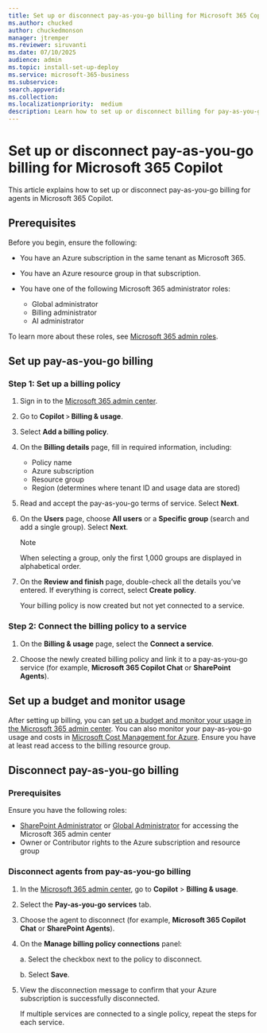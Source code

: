 ```yaml
---
title: Set up or disconnect pay-as-you-go billing for Microsoft 365 Copilot
ms.author: chucked
author: chuckedmonson
manager: jtremper
ms.reviewer: siruvanti
ms.date: 07/10/2025
audience: admin
ms.topic: install-set-up-deploy
ms.service: microsoft-365-business
ms.subservice:
search.appverid: 
ms.collection: 
ms.localizationpriority:  medium
description: Learn how to set up or disconnect billing for pay-as-you-go services in Microsoft 365 Copilot.
---
```


# Set up or disconnect pay-as-you-go billing for Microsoft 365 Copilot

This article explains how to set up or disconnect pay-as-you-go billing for agents in Microsoft 365 Copilot.

## Prerequisites

Before you begin, ensure the following:

- You have an Azure subscription in the same tenant as Microsoft 365.

- You have an Azure resource group in that subscription.

- You have one of the following Microsoft 365 administrator roles:

    - Global administrator
    - Billing administrator
    - AI administrator

To learn more about these roles, see [Microsoft 365 admin roles](/microsoft-365/admin/add-users/about-admin-roles).

<!---
    - [SharePoint Administrator](/entra/identity/role-based-access-control/permissions-reference#sharepoint-administrator) or [Global Administrator](/entra/identity/role-based-access-control/permissions-reference#global-administrator) for accessing the Microsoft 365 admin center.
    - Owner or Contributor rights to the Azure subscription and resource group.
--->

## Set up pay-as-you-go billing

### Step 1: Set up a billing policy

1. Sign in to the [Microsoft 365 admin center](https://admin.microsoft.com/Adminportal/Home).

2. Go to **Copilot** > **Billing & usage**.

3. Select **Add a billing policy**.

4. On the **Billing details** page, fill in required information, including:
    - Policy name
    - Azure subscription
    - Resource group
    - Region (determines where tenant ID and usage data are stored)

5. Read and accept the pay-as-you-go terms of service. Select **Next**.

7. On the **Users** page, choose **All users** or a **Specific group** (search and add a single group). Select **Next**.

    > [!NOTE]
    > When selecting a group, only the first 1,000 groups are displayed in alphabetical order.

8. On the **Review and finish** page, double-check all the details you’ve entered. If everything is correct, select **Create policy**.

    Your billing policy is now created but not yet connected to a service.

### Step 2: Connect the billing policy to a service

1. On the **Billing & usage** page, select the **Connect a service**.

2. Choose the newly created billing policy and link it to a pay-as-you-go service (for example, **Microsoft 365 Copilot Chat** or **SharePoint Agents**).

## Set up a budget and monitor usage

After setting up billing, you can [set up a budget and monitor your usage in the Microsoft 365 admin center](pay-as-you-go-budget.md). You can also monitor your pay-as-you-go usage and costs in [Microsoft Cost Management for Azure](https://portal.azure.com/#blade/Microsoft_Azure_CostManagement/Menu/costanalysis). Ensure you have at least read access to the billing resource group.

## Disconnect pay-as-you-go billing

### Prerequisites

Ensure you have the following roles:

- [SharePoint Administrator](/entra/identity/role-based-access-control/permissions-reference#sharepoint-administrator) or [Global Administrator](/entra/identity/role-based-access-control/permissions-reference#global-administrator) for accessing the Microsoft 365 admin center
- Owner or Contributor rights to the Azure subscription and resource group

### Disconnect agents from pay-as-you-go billing

1. In the [Microsoft 365 admin center](https://admin.microsoft.com/Adminportal/Home), go to **Copilot** > **Billing & usage**.

2. Select the **Pay-as-you-go services** tab.

3. Choose the agent to disconnect (for example, **Microsoft 365 Copilot Chat** or **SharePoint Agents**).

4. On the **Manage billing policy connections** panel:

    a. Select the checkbox next to the policy to disconnect.

    b. Select **Save**.

5. View the disconnection message to confirm that your Azure subscription is successfully disconnected.

    If multiple services are connected to a single policy, repeat the steps for each service.
